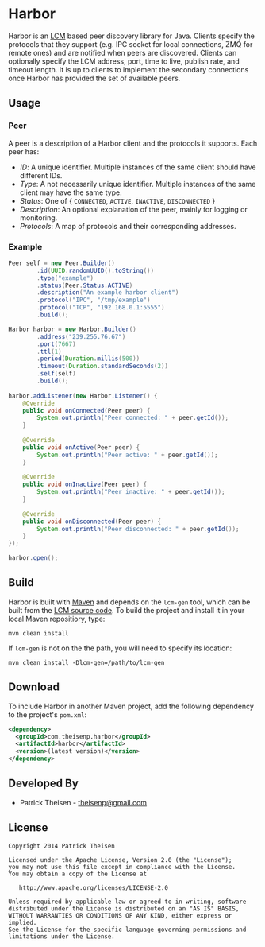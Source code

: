 Harbor
======

Harbor is an [LCM][1] based peer discovery library for Java. Clients specify the protocols that they support (e.g. IPC socket for local connections, ZMQ for remote ones) and are notified when peers are discovered. Clients can optionally specify the LCM address, port, time to live, publish rate, and timeout length. It is up to clients to implement the secondary connections once Harbor has provided the set of available peers.

Usage
-----

### Peer ###

A peer is a description of a Harbor client and the protocols it supports. Each peer has:

- *ID*: A unique identifier. Multiple instances of the same client should have different IDs.
- *Type*: A not necessarily unique identifier. Multiple instances of the same client may have the same type.
- *Status*: One of { `CONNECTED`, `ACTIVE`, `INACTIVE`, `DISCONNECTED` }
- *Description*: An optional explanation of the peer, mainly for logging or monitoring.
- *Protocols*: A map of protocols and their corresponding addresses.

### Example ###

```java
Peer self = new Peer.Builder()
		.id(UUID.randomUUID().toString())
		.type("example")
		.status(Peer.Status.ACTIVE)
		.description("An example harbor client")
		.protocol("IPC", "/tmp/example")
		.protocol("TCP", "192.168.0.1:5555")
		.build();

Harbor harbor = new Harbor.Builder()
		.address("239.255.76.67")
		.port(7667)
		.ttl(1)
		.period(Duration.millis(500))
		.timeout(Duration.standardSeconds(2))
		.self(self)
		.build();
		
harbor.addListener(new Harbor.Listener() {
	@Override
	public void onConnected(Peer peer) {
		System.out.println("Peer connected: " + peer.getId());
	}
	
	@Override
	public void onActive(Peer peer) {
		System.out.println("Peer active: " + peer.getId());
	}
	
	@Override
	public void onInactive(Peer peer) {
		System.out.println("Peer inactive: " + peer.getId());
	}
	
	@Override
	public void onDisconnected(Peer peer) {
		System.out.println("Peer disconnected: " + peer.getId());
	}
});

harbor.open();
```


Build
-----

Harbor is built with [Maven][2] and depends on the `lcm-gen` tool, which can be built from the [LCM source code][1]. To build the project and install it in your local Maven repositiory, type:

	mvn clean install
	
If `lcm-gen` is not on the the path, you will need to specify its location:

	mvn clean install -Dlcm-gen=/path/to/lcm-gen

Download
--------

To include Harbor in another Maven project, add the following dependency to the project's `pom.xml`:

```xml
<dependency>
  <groupId>com.theisenp.harbor</groupId>
  <artifactId>harbor</artifactId>
  <version>(latest version)</version>
</dependency>
```

Developed By
------------

* Patrick Theisen - <theisenp@gmail.com>

License
-------

    Copyright 2014 Patrick Theisen

    Licensed under the Apache License, Version 2.0 (the "License");
    you may not use this file except in compliance with the License.
    You may obtain a copy of the License at

       http://www.apache.org/licenses/LICENSE-2.0

    Unless required by applicable law or agreed to in writing, software
    distributed under the License is distributed on an "AS IS" BASIS,
    WITHOUT WARRANTIES OR CONDITIONS OF ANY KIND, either express or implied.
    See the License for the specific language governing permissions and
    limitations under the License.


[1]: lcm.googlecode.com
[2]: http://maven.apache.org/